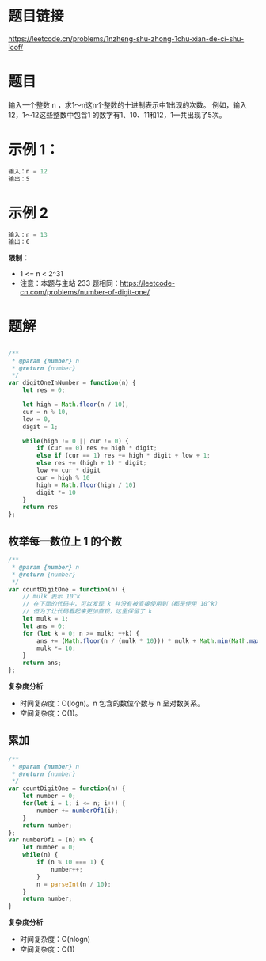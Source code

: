 # 题目链接

https://leetcode.cn/problems/1nzheng-shu-zhong-1chu-xian-de-ci-shu-lcof/

# 题目

输入一个整数 n ，求1～n这n个整数的十进制表示中1出现的次数。
例如，输入12，1～12这些整数中包含1 的数字有1、10、11和12，1一共出现了5次。

# 示例 1：
```js
输入：n = 12
输出：5
```

# 示例 2

```js
输入：n = 13
输出：6
```

**限制：**

- 1 <= n < 2^31
- 注意：本题与主站 233 题相同：https://leetcode-cn.com/problems/number-of-digit-one/

# 题解

##

```js
/**
 * @param {number} n
 * @return {number}
 */
var digitOneInNumber = function(n) {
    let res = 0;

    let high = Math.floor(n / 10), 
    cur = n % 10, 
    low = 0, 
    digit = 1;

    while(high != 0 || cur != 0) {
        if (cur == 0) res += high * digit;
        else if (cur == 1) res += high * digit + low + 1;
        else res += (high + 1) * digit;
        low += cur * digit
        cur = high % 10
        high = Math.floor(high / 10)
        digit *= 10
    }
    return res
};
```

## 枚举每一数位上 1 的个数

```js
/**
 * @param {number} n
 * @return {number}
 */
var countDigitOne = function(n) {
    // mulk 表示 10^k
    // 在下面的代码中，可以发现 k 并没有被直接使用到（都是使用 10^k）
    // 但为了让代码看起来更加直观，这里保留了 k
    let mulk = 1;
    let ans = 0;
    for (let k = 0; n >= mulk; ++k) {
        ans += (Math.floor(n / (mulk * 10))) * mulk + Math.min(Math.max(n % (mulk * 10) - mulk + 1, 0), mulk);
        mulk *= 10;
    }
    return ans;
};

```

**复杂度分析**

- 时间复杂度：O(log⁡n)。n 包含的数位个数与 n 呈对数关系。
- 空间复杂度：O(1)。

## 累加

```js
/**
 * @param {number} n
 * @return {number}
 */
var countDigitOne = function(n) {
    let number = 0;
    for(let i = 1; i <= n; i++) {
        number += numberOf1(i);
    }
    return number;
};
var numberOf1 = (n) => {
    let number = 0;
    while(n) {
        if (n % 10 === 1) {
            number++;
        }
        n = parseInt(n / 10);
    }
    return number;
}
```

**复杂度分析**

- 时间复杂度：O(nlogn)
- 空间复杂度：O(1)